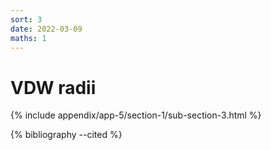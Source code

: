 ```yaml
---
sort: 3
date: 2022-03-09
maths: 1
---
```


# VDW radii

{% include appendix/app-5/section-1/sub-section-3.html %}

{% bibliography --cited %}

